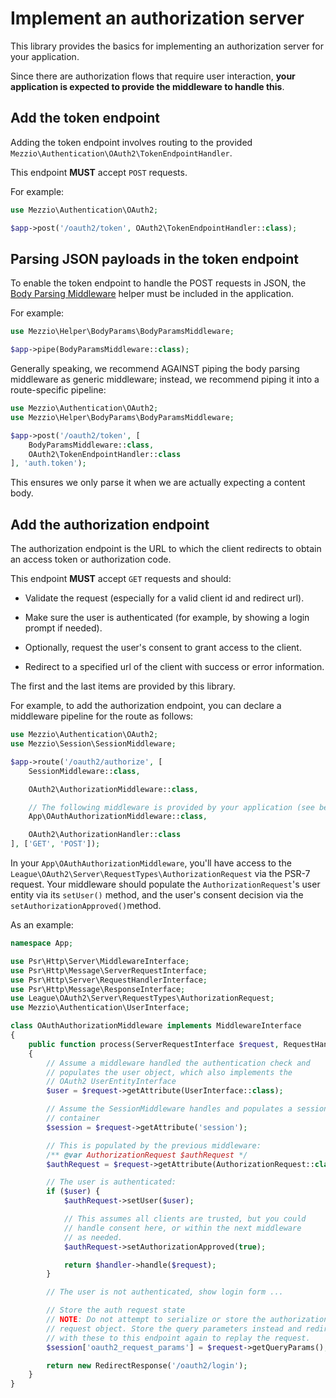 # Implement an authorization server

This library provides the basics for implementing an authorization server
for your application.

Since there are authorization flows that require user interaction,
**your application is expected to provide the middleware to handle this**.

## Add the token endpoint

Adding the token endpoint involves routing to the provided
`Mezzio\Authentication\OAuth2\TokenEndpointHandler`.

This endpoint **MUST** accept `POST` requests.

For example:

```php
use Mezzio\Authentication\OAuth2;

$app->post('/oauth2/token', OAuth2\TokenEndpointHandler::class);
```
## Parsing JSON payloads in the token endpoint
To enable the token endpoint to handle the POST requests in JSON, the [Body Parsing Middleware](https://docs.mezzio.dev/mezzio/v3/features/helpers/body-parse/) helper must be included in the application. 

For example:

```php
use Mezzio\Helper\BodyParams\BodyParamsMiddleware;

$app->pipe(BodyParamsMiddleware::class);
```
Generally speaking, we recommend AGAINST piping the body parsing middleware as generic middleware; instead, we recommend piping it into a route-specific pipeline:
```php
use Mezzio\Authentication\OAuth2;
use Mezzio\Helper\BodyParams\BodyParamsMiddleware;

$app->post('/oauth2/token', [
    BodyParamsMiddleware::class,
    OAuth2\TokenEndpointHandler::class
], 'auth.token');
```
This ensures we only parse it when we are actually expecting a content body.

## Add the authorization endpoint

The authorization endpoint is the URL to which the client redirects
to obtain an access token or authorization code.

This endpoint **MUST** accept `GET` requests and should:

- Validate the request (especially for a valid client id and redirect url).

- Make sure the user is authenticated (for example, by showing a login
  prompt if needed).

- Optionally, request the user's consent to grant access to the client.

- Redirect to a specified url of the client with success or error information.

The first and the last items are provided by this library.

For example, to add the authorization endpoint, you can declare a middleware
pipeline for the route as follows:

```php
use Mezzio\Authentication\OAuth2;
use Mezzio\Session\SessionMiddleware;

$app->route('/oauth2/authorize', [
    SessionMiddleware::class,

    OAuth2\AuthorizationMiddleware::class,

    // The following middleware is provided by your application (see below):
    App\OAuthAuthorizationMiddleware::class,

    OAuth2\AuthorizationHandler::class
], ['GET', 'POST']);
```

In your `App\OAuthAuthorizationMiddleware`, you'll have access to the
`League\OAuth2\Server\RequestTypes\AuthorizationRequest` via the PSR-7 request.
Your middleware should populate the `AuthorizationRequest`'s user entity via its
`setUser()` method, and the user's consent decision via the
`setAuthorizationApproved()`method.

As an example:

```php
namespace App;

use Psr\Http\Server\MiddlewareInterface;
use Psr\Http\Message\ServerRequestInterface;
use Psr\Http\Server\RequestHandlerInterface;
use Psr\Http\Message\ResponseInterface;
use League\OAuth2\Server\RequestTypes\AuthorizationRequest;
use Mezzio\Authentication\UserInterface;

class OAuthAuthorizationMiddleware implements MiddlewareInterface
{
    public function process(ServerRequestInterface $request, RequestHandlerInterface $handler) : ResponseInterface
    {
        // Assume a middleware handled the authentication check and
        // populates the user object, which also implements the
        // OAuth2 UserEntityInterface
        $user = $request->getAttribute(UserInterface::class);

        // Assume the SessionMiddleware handles and populates a session
        // container
        $session = $request->getAttribute('session');

        // This is populated by the previous middleware:
        /** @var AuthorizationRequest $authRequest */
        $authRequest = $request->getAttribute(AuthorizationRequest::class);

        // The user is authenticated:
        if ($user) {
            $authRequest->setUser($user);

            // This assumes all clients are trusted, but you could
            // handle consent here, or within the next middleware
            // as needed.
            $authRequest->setAuthorizationApproved(true);

            return $handler->handle($request);
        }

        // The user is not authenticated, show login form ...

        // Store the auth request state
        // NOTE: Do not attempt to serialize or store the authorization
        // request object. Store the query parameters instead and redirect
        // with these to this endpoint again to replay the request.
        $session['oauth2_request_params'] = $request->getQueryParams();

        return new RedirectResponse('/oauth2/login');
    }
}
```
